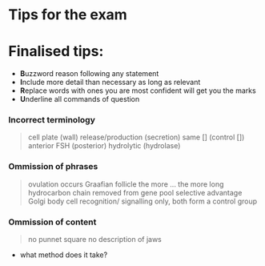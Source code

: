 # Tips for the exam
# Finalised tips:
- **B**uzzword reason following any statement
- **I**nclude more detail than necessary as long as relevant
- **R**eplace words with ones you are most confident will get you the marks
- **U**nderline all commands of question


### Incorrect terminology
> cell plate (wall)
> release/production (secretion)
> same [] (control [])
> anterior FSH (posterior)
> hydrolytic (hydrolase)


### Ommission of phrases
> ovulation occurs
> Graafian follicle
> the more ... the more
> long hydrocarbon chain
> removed from gene pool
> selective advantage
> Golgi body
> cell recognition/ signalling
> only, both
> form a control group


### Ommission of content
> no punnet square
> no description of jaws
- what method does it take?


